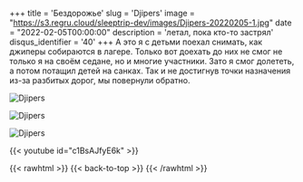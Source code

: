 +++
title = 'Бездорожье'
slug = 'Djipers'
image = "https://s3.regru.cloud/sleeptrip-dev/images/Djipers-20220205-1.jpg"
date = "2022-02-05T00:00:00"
description = 'летал, пока кто-то застрял'
disqus_identifier = '40'
+++
А это я с детьми поехал снимать, как джиперы собираются в лагере.
Только вот доехать до них не смог не только я на своём седане, но и многие участники.
Зато я смог долететь, а потом потащил детей на санках. Так и не достигнув точки назначения из-за разбитых дорог, мы повернули обратно.

![Djipers](https://s3.regru.cloud/sleeptrip-dev/images/Djipers-20220205-2.jpg)

![Djipers](https://s3.regru.cloud/sleeptrip-dev/images/Djipers-20220205-3.jpg)

![Djipers](https://s3.regru.cloud/sleeptrip-dev/images/Djipers-20220205-4.jpg)

{{< youtube id="c1BsAJfyE6k" >}}


{{< rawhtml >}}
{{< back-to-top >}}
{{< /rawhtml >}}